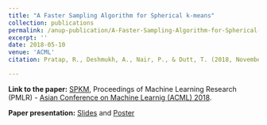 ```yaml
---
title: "A Faster Sampling Algorithm for Spherical k-means"
collection: publications
permalink: /anup-publication/A-Faster-Sampling-Algorithm-for-Spherical-k-means
excerpt: ''
date: 2018-05-10
venue: 'ACML'
citation: Pratap, R., Deshmukh, A., Nair, P., & Dutt, T. (2018, November). A Faster Sampling Algorithm for Spherical k-means. In Asian Conference on Machine Learning (pp. 343-358).

---
```


**Link to the paper:** [SPKM](http://proceedings.mlr.press/v95/pratap18a.html), Proceedings of Machine Learning Research (PMLR) - [Asian Conference on Machine Learnig (ACML) 2018](http://www.acml-conf.org/2018/).

**Paper presentation:** [Slides](http://Anup-Deshmukh.github.io/files/ACML_slides.pdf) and [Poster](http://Anup-Deshmukh.github.io/files/ACML_poster.pdf)

